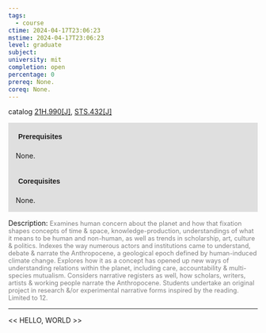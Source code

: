 ```yaml
---
tags:
  - course
ctime: 2024-04-17T23:06:23
mstime: 2024-04-17T23:06:23
level: graduate
subject: 
university: mit
completion: open
percentage: 0
prereq: None.
coreq: None.
---
```


catalog [21H.990[J]](http://student.mit.edu/catalog/m21Hb.html#21H.990), [STS.432[J]](http://student.mit.edu/catalog/mSTSb.html#STS.432)

<span style="display: block; padding: 15px; background-color: rgb(100, 100, 100, 0.2);"><font id="m_prereq2399_0" style="display: block; font-family: Arial, sans-serif; font-weight: bold; padding: 5px">Prerequisites</font><br><span id="prereq2399_0">None.</span></span>
<span style="display: block; padding: 15px; background-color: rgb(100, 100, 100, 0.2);"><font id="m_coreq2399_0" style="display: block; font-family: Arial, sans-serif; font-weight: bold; padding: 5px">Corequisites</font><br><span id="coreq2399_0">None.</span></span>

<font style="">Description:</font>
<font style="color: grey; font-size: 0.8rem;">Examines human concern about the planet and how that fixation shapes concepts of time &amp; space, knowledge-production, understandings of what it means to be human and non-human, as well as trends in scholarship, art, culture &amp; politics. Indexes the way numerous actors and institutions came to understand, debate &amp; narrate the Anthropocene, a geological epoch defined by human-induced climate change. Explores how it as a concept has opened up new ways of understanding relations within the planet, including care, accountability &amp; multi-species mutualism. Considers narrative registers as well, how scholars, writers, artists &amp; working people narrate the Anthropocene. Students undertake an original project in research &amp;/or experimental narrative forms inspired by the reading. Limited to 12.</font>



---

<< HELLO, WORLD >>
